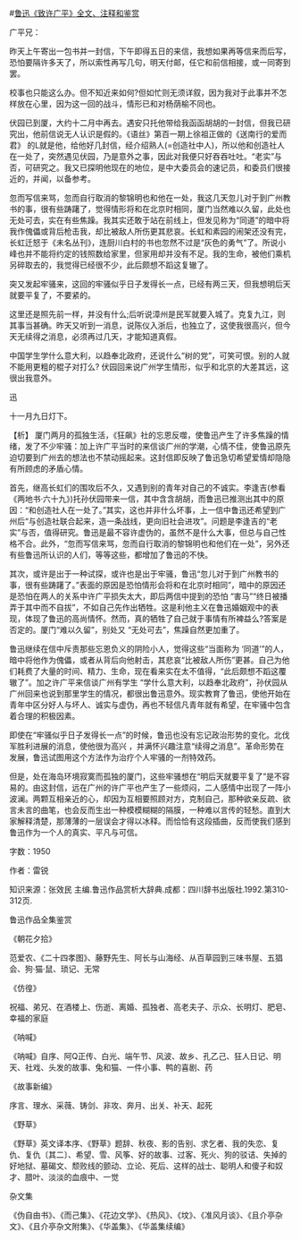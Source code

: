 #[鲁迅《致许广平》全文、注释和鉴赏](https://www.vrrw.net/wx/9438.html)

广平兄：

昨天上午寄出一包书并一封信，下午即得五日的来信，我想如果再等信来而后写，恐怕要隔许多天了，所以索性再写几句，明天付邮，任它和前信相接，或一同寄到罢。

校事也只能这么办。但不知近来如何?但如忙则无须详叙，因为我对于此事并不怎样放在心里，因为这一回的战斗，情形已和对杨荫榆不同也。

伏园已到厦，大约十二月中再去。遇安只托他带给我函函胡胡的一封信，但我已研究出，他前信说无人认识是假的。《语丝》第百一期上徐祖正做的《送南行的爱而君》 的L就是他，给他好几封信，经介绍熟人(=创造社中人)，所以他和创造社人在一处了，突然遇见伏园，乃是意外之事，因此对我便只好吞吞吐吐。“老实”与否，可研究之。我又已探明他现在的地位，是中大委员会的速记员，和委员们很接近的，并闻，以备参考。

忽而写信来骂，忽而自行取消的黎锦明也和他在一处，我这几天忽儿对于到广州教书的事，很有些踌躇了，觉得情形将和在北京时相同，厦门当然难以久留，此处也无处可去，实在有些焦躁。我其实还敢于站在前线上，但发见称为“同道”的暗中将我作傀儡或背后枪击我，却比被敌人所伤更其悲哀。长虹和素园的闹架还没有完，长虹迁怒于《未名丛刊》，连厨川白村的书也忽然不过是“灰色的勇气”了。所说小峰也并不能将约定的钱照数给家里，但家用却并没有不足。我的生命，被他们乘机另碎取去的，我觉得已经很不少，此后颇想不蹈这复辙了。

突又发起牢骚来，这回的牢骚似乎日子发得长一点，已经有两三天，但我想明后天就要平复了，不要紧的。

这里还是照先前一样，并没有什么;后听说漳州是民军就要入城了。克复九江，则其事当甚确。昨天又听到一消息，说陈仪入浙后，也独立了，这使我很高兴，但今天无续得之消息，必须再过几天，才能知道真假。

中国学生学什么意大利，以趋奉北政府，还说什么“树的党”，可笑可恨。别的人就不能用更粗的棍子对打么? 伏园回来说广州学生情形，似乎和北京的大差其远，这很出我意外。

迅

十一月九日灯下。



【析】 厦门两月的孤独生活，《狂飙》社的忘恩反噬，使鲁迅产生了许多焦躁的情绪，发了不少牢骚：加上许广平当时的来信谈广州的学潮，心情不佳，使鲁迅原先迫切要到广州去的想法也不禁动摇起来。这封信即反映了鲁迅急切希望爱情却隐隐有所顾虑的矛盾心情。

首先，继高长虹们的围攻后不久，又遇到别的青年对自己的不诚实。李逢吉(参看《两地书·六十九》)托孙伏园带来一信，其中含含胡胡，而鲁迅已推测出其中的原因：“和创造社人在一处了。”其实，这也并非什么坏事，上一信中鲁迅还希望到广州后“与创造社联合起来，造一条战线，更向旧社会进攻”。问题是李逢吉的“老实”与否，值得研究。鲁迅是最不容许虚伪的，虽然不是什么大事，但总与自己性格不合。此外，“忽而写信来骂，忽而自行取消的黎锦明也和他们在一处”，另外还有些鲁迅所认识的人们，等等这些，都增加了鲁迅的不快。

其次，或许是出于一种试探，或许也是出于牢骚，鲁迅“忽儿对于到广州教书的事，很有些踌躇了。”表面的原因是恐怕情形会将和在北京时相同”，暗中的原因还是恐怕在两人的关系中许广平损失太大，即后两信中提到的恐怕 “害马”“终日被播弄于其中而不自拔”，不如自己先作出牺牲。这是利他主义在鲁迅婚姻观中的表现，体现了鲁迅的高尚情怀。然而，真的牺牲了自己就于事情有所裨益么?答案是否定的。厦门“难以久留”，别处又 “无处可去”，焦躁自然更加重了。

鲁迅继续在信中斥责那些忘恩负义的阴险小人，觉得这些“当面称为 ‘同道’”的人，暗中将他作为傀儡，或者从背后向他射击，其悲哀“比被敌人所伤”更甚。自己为他们耗费了大量的时间、精力、生命，现在看来实在太不值得，“此后颇想不蹈这覆辙了”。加之许广平来信谈广州有学生 “学什么意大利，以趋奉北政府”，孙伏园从广州回来也说到那里学生的情况，都很出鲁迅意外。现实教育了鲁迅，使他开始在青年中区分好人与坏人、诚实与虚伪，再也不轻信凡青年就有希望，在牢骚中包含着合理的积极因素。

即使在“牢骚似乎日子发得长一点”的时候，鲁迅也没有忘记政治形势的变化。北伐军胜利进展的消息，使他很为高兴 ，并满怀兴趣注意“续得之消息”。革命形势在发展，鲁迅试图用这个方法作为治疗个人牢骚的一剂特效药。

但是，处在海岛环境寂寞而孤独的厦门，这些牢骚想在“明后天就要平复了”是不容易的。由这封信，远在广州的许广平也产生了一些烦闷，二人感情中出现了一阵小波澜。两颗互相亲近的心，却因为互相要照顾对方，克制自己，那种欲亲反疏、欲言未言的曲笔，也会反而生出一种模模糊糊的隔膜，一种难以言传的轻愁。直到大家解释清楚，那薄薄的一层误会才得以冰释。而恰恰有这段插曲，反而使我们感到鲁迅作为一个人的真实、平凡与可信。

字数：1950

作者：雷锐

知识来源：张效民 主编.鲁迅作品赏析大辞典.成都：四川辞书出版社.1992.第310-312页.

鲁迅作品全集鉴赏

《朝花夕拾》

范爱农、《二十四孝图》、藤野先生、阿长与山海经、从百草园到三味书屋、五猖会、狗·猫·鼠、琐记、无常

《仿徨》

祝福、弟兄、在酒楼上、伤逝、离婚、孤独者、高老夫子、示众、长明灯、肥皂、幸福的家庭

《呐喊》

《呐喊》自序、阿Q正传、白光、端午节、风波、故乡、孔乙己、狂人日记、明天、社戏、头发的故事、兔和猫、一件小事、鸭的喜剧、药

《故事新编》

序言、理水、采薇、铸剑、非攻、奔月、出关、补天、起死

《野草》

《野草》英文译本序、《野草》题辞、秋夜、影的告别、求乞者、我的失恋、复仇、复仇〔其二〕、希望、雪、风筝、好的故事、过客、死火、狗的驳诘、失掉的好地狱、墓碣文、颓败线的颤动、立论、死后、这样的战士、聪明人和傻子和奴才、腊叶、淡淡的血痕中、一觉

杂文集

《伪自由书》、《而己集》、《花边文学》、《热风》、《坟》、《准风月谈》、《且介亭杂文》、《且介亭杂文附集》、《华盖集》、《华盖集续编》

